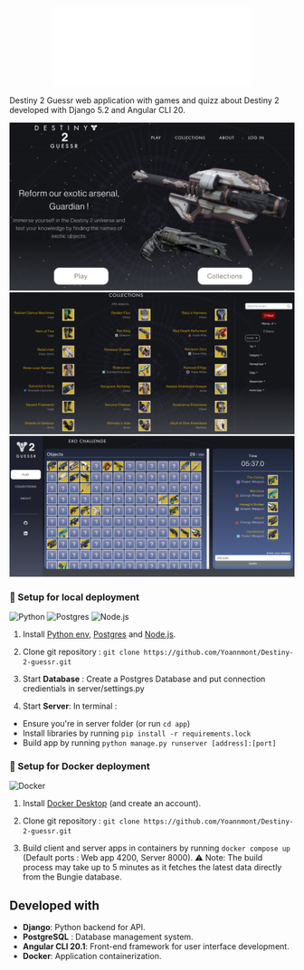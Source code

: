 <p align="center">

<img src="assets/d2g-logo.png"/>

</p> 

Destiny 2 Guessr web application with games and quizz about Destiny 2 developed with Django 5.2 and Angular CLI 20.


![d2g_preview](assets/Destiny_2_Guessr_preview.png)
![collections](assets/collections.png)
![exo-challenge](assets/exo_challenge.png)

### 🏡 Setup for local deployment

![Python](https://img.shields.io/badge/python-3670A0?style=for-the-badge&logo=python&logoColor=ffdd54) ![Postgres](https://img.shields.io/badge/postgres-%23316192.svg?style=for-the-badge&logo=postgresql&logoColor=white) ![Node.js](	https://img.shields.io/badge/Node.js-43853D?style=for-the-badge&logo=node.js&logoColor=white)
1. Install [Python env](https://www.python.org/downloads/), [Postgres](https://www.postgresql.org) and [Node.js](https://nodejs.org/en).


2. Clone git repository :
`git clone https://github.com/Yoannmont/Destiny-2-guessr.git`

3. Start **Database** :
Create a Postgres Database and put connection credientials in server/settings.py

4. Start **Server**:
In terminal :
- Ensure you're in server folder (or run `cd app`) 
- Install libraries by running `pip install -r requirements.lock`
- Build app by running `python manage.py runserver [address]:[port]`

### 🐳 Setup for Docker deployment

![Docker](https://img.shields.io/badge/docker-%230db7ed.svg?style=for-the-badge&logo=docker&logoColor=white)

1. Install [Docker Desktop](https://www.docker.com/products/docker-desktop/) (and create an account).

2. Clone git repository :
`git clone https://github.com/Yoannmont/Destiny-2-guessr.git`

3. Build client and server apps in containers by running
`docker compose up` (Default ports : Web app 4200, Server 8000).
⚠️ Note: The build process may take up to 5 minutes as it fetches the latest data directly from the Bungie database.


## Developed with 

- **Django**: Python backend for API.
- **PostgreSQL** : Database management system.
- **Angular CLI 20.1**: Front-end framework for user interface development.
- **Docker**: Application containerization.
